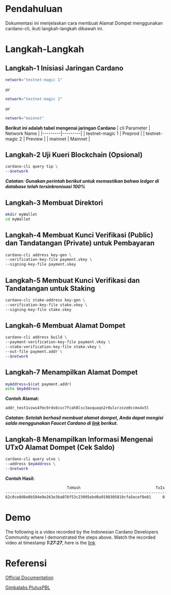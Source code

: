 # Pendahuluan

Dokumentasi ini menjelaskan cara membuat Alamat Dompet menggunakan cardano-cli, ikuti langkah-langkah dibawah ini.

# Langkah-Langkah

## Langkah-1 Inisiasi Jaringan Cardano

```bash
network="testnet-magic 1"
```

_or_

```bash
network="testnet-magic 2"
```

_or_

```bash
network="mainnet"
```

**Berikut ini adalah tabel mengenai jaringan Cardano**
| cli Parameter | Network Name |
|---------|---------|
| testnet-magic 1 | Preprod |
| testnet-magic 2 | Preview |
| mainnet | Mainnet |

## Langkah-2 Uji Kueri Blockchain (Opsional)

```bash
cardano-cli query tip \
--$network
```

**_Catatan: Gunakan perintah berikut untuk memastikan bahwa ledger di database telah tersinkronisasi 100%_**

## Langkah-3 Membuat Direktori

```bash
mkdir myWallet
cd myWallet
```

## Langkah-4 Membuat Kunci Verifikasi (Public) dan Tandatangan (Private) untuk Pembayaran

```bash
cardano-cli address key-gen \
--verification-key-file payment.vkey \
--signing-key-file payment.skey
```

## Langkah-5 Membuat Kunci Verifikasi dan Tandatangan untuk Staking

```bash
cardano-cli stake-address key-gen \
--verification-key-file stake.vkey \
--signing-key-file stake.skey
```

## Langkah-6 Membuat Alamat Dompet

```bash
cardano-cli address build \
--payment-verification-key-file payment.vkey \
--stake-verification-key-file stake.vkey \
--out-file payment.addr \
--$network
```

## Langkah-7 Menampilkan Alamat Dompet

```bash
myAddress=$(cat payment.addr)
echo $myAddress
```

**Contoh Alamat:**

```bash
addr_test1vzws4fmc9rds6cvc7fcah8lsc3axquaqn2r0ulxrzxze0ccmx4x5l
```

**_Catatan: Setelah berhasil membuat alamat dompet, Anda dapat mengisi saldo menggunakan Faucet Cardano di [link](https://docs.cardano.org/cardano-testnet/tools/faucet/) berikut._**

## Langkah-8 Menampilkan Informasi Mengenai UTxO Alamat Dompet (Cek Saldo)

```bash
cardano-cli query utxo \
--address $myAddress \
--$network
```

**Contoh Hasil:**

```bash
                           TxHash                                 TxIx        Amount
--------------------------------------------------------------------------------------
62c0ce8d6e0b584e9e263e3ba076f53c23095ebd0a9198305819cfa5ecef8e81     0        1000000000 lovelace + TxOutDatumNone
```

# Demo

The following is a video recorded by the Indonesian Cardano Developers Community where I demonstrated the steps above. Watch the recorded video at timestamp **_1:27:27_**, here is the [link](https://youtu.be/03hXLZ_07N0?list=PLUj8499OocHiL8gXPv8wMlLW-zIcyYdrQ)

# Referensi

[Official Documentation](https://docs.cardano.org/development-guidelines/use-cli/)

[Gimbalabs PlutusPBL](https://plutuspbl.io/modules/102/slts)
